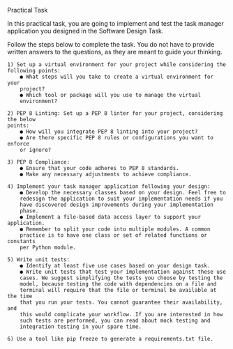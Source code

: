 Practical Task

In this practical task, you are going to implement and test the task manager
application you designed in the Software Design Task.

Follow the steps below to complete the task. You do not have to provide written
answers to the questions, as they are meant to guide your thinking.

    1) Set up a virtual environment for your project while considering the
    following points:
        ● What steps will you take to create a virtual environment for your
        project?
        ● Which tool or package will you use to manage the virtual
        environment?

    2) PEP 8 Linting: Set up a PEP 8 linter for your project, considering the below
    points:
        ● How will you integrate PEP 8 linting into your project?
        ● Are there specific PEP 8 rules or configurations you want to enforce
        or ignore?

    3) PEP 8 Compliance:
        ● Ensure that your code adheres to PEP 8 standards.
        ● Make any necessary adjustments to achieve compliance.

    4) Implement your task manager application following your design:
        ● Develop the necessary classes based on your design. Feel free to
        redesign the application to suit your implementation needs if you
        have discovered design improvements during your implementation
        phase.
        ● Implement a file-based data access layer to support your application.
        ● Remember to split your code into multiple modules. A common
        practice is to have one class or set of related functions or constants
        per Python module.

    5) Write unit tests:
        ● Identify at least five use cases based on your design task.
        ● Write unit tests that test your implementation against these use
        cases. We suggest simplifying the tests you choose by testing the
        model, because testing the code with dependencies on a file and
        terminal will require that the file or terminal be available at the time
        that you run your tests. You cannot guarantee their availability, and
        this would complicate your workflow. If you are interested in how
        such tests are performed, you can read about mock testing and
        integration testing in your spare time.

    6) Use a tool like pip freeze to generate a requirements.txt file.